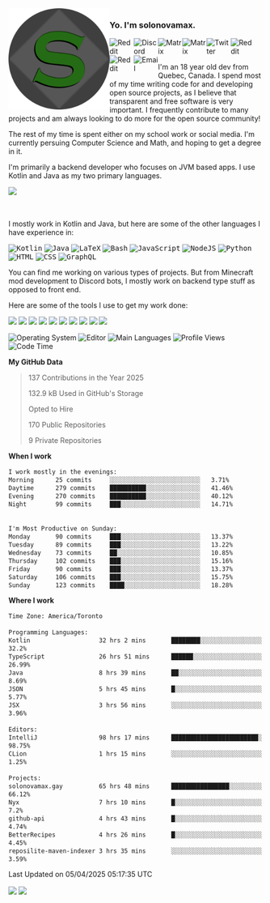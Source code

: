 <img align="left" alt="Avatar" width="200px" src="https://raw.githubusercontent.com/solonovamax/solonovamax/main/solonovamax-circle.png" />

### Yo. I'm solonovamax.

<a href="https://gitlab.com/solonovamax">
    <img align="left" alt="Reddit" width="48px" src="https://img.icons8.com/color/2x/gitlab.png">
</a>

<a href="https://discord.solonovamax.gay">
    <img align="left" alt="Discord" width="48px" src="https://img.icons8.com/color/2x/discord-logo.png">
</a>

<a href="https://matrix.to/#/@solonovamax:matrix.org?#gh-light-mode-only">
    <img align="left" alt="Matrix" width="48px" src="https://img.icons8.com/000000/material/2x/matrix-logo.png">
</a>
<a href="https://matrix.to/#/@solonovamax:matrix.org?#gh-dark-mode-only">
    <img align="left" alt="Matrix" width="48px" src="https://img.icons8.com/FFFFFF/material/2x/matrix-logo.png">
</a>

<a href="https://twitter.com/solonovamax">
    <img align="left" alt="Twitter" width="48px" src="https://img.icons8.com/color/2x/twitter.png">
</a>

<!-- <a href="https://twitch.tv/solonovamax">
    <img align="left" alt="Twitch" width="48px" src="https://img.icons8.com/color/2x/twitch.png">
</a> -->

<a href="https://reddit.com/u/solonovamax">
    <img align="left" alt="Reddit" width="48px" src="https://img.icons8.com/color/2x/reddit.png">
</a>

<a href="https://www.youtube.com/channel/UCTxCeyGu41WfEBT8mXpjHMA">
    <img align="left" alt="Reddit" width="48px" src="https://img.icons8.com/color/2x/youtube.png">
</a>

<a href="mailto:solonovamax@12oclockpoint.com">
    <img align="left" alt="Email" width="48px" src="https://img.icons8.com/fluency/2x/mail.png">
</a>

<!-- <a href="https://open.spotify.com/user/solonovamax">
    <img align="left" alt="Spotify" width="48px" src="https://img.icons8.com/color/2x/spotify.png">
</a> -->

<br/>
<br/>

I'm an 18 year old dev from Quebec, Canada.
I spend most of my time writing code for and developing open source projects, as I believe that transparent and free software is very important.
I frequently contribute to many projects and am always looking to do more for the open source community!

The rest of my time is spent either on my school work or social media. I'm currently persuing Computer Science and Math, and hoping to get a degree in it.

I'm primarily a backend developer who focuses on JVM based apps. I use Kotlin and Java as my two primary languages.


<a href="https://github.com/ryo-ma/github-profile-trophy"><img src="https://github-profile-trophy.vercel.app/?username=solonovamax&margin-w=15&row=1"/></a> 

<br/>

I mostly work in Kotlin and Java, but here are some of the other languages I have experience in:

<kbd><img height="32" alt="Kotlin" src="https://img.icons8.com/color/1x/kotlin.png"></kbd>
<kbd><img height="32" alt="Java" src="https://img.icons8.com/color/1x/java-coffee-cup-logo.png"></kbd>
<kbd><img height="32" alt="LaTeX" src="https://img.icons8.com/color/1x/latex.png"></kbd>
<kbd><img height="32" alt="Bash" src="https://img.icons8.com/color/1x/console.png"></kbd>
<kbd><img height="32" alt="JavaScript" src="https://img.icons8.com/color/1x/javascript.png"></kbd>
<kbd><img height="32" alt="NodeJS" src="https://img.icons8.com/color/1x/nodejs.png"></kbd>
<kbd><img height="32" alt="Python" src="https://img.icons8.com/color/1x/python.png"></kbd>
<kbd><img height="32" alt="HTML" src="https://img.icons8.com/color/1x/html-5.png"></kbd>
<kbd><img height="32" alt="CSS" src="https://img.icons8.com/color/1x/css3.png"></kbd>
<kbd><img height="32" alt="GraphQL" src="https://img.icons8.com/color/1x/graphql.png"></kbd>

You can find me working on various types of projects.
But from Minecraft mod development to Discord bots, I mostly work on backend type stuff as opposed to front end.

Here are some of the tools I use to get my work done:

<kbd><img height="32" src="https://img.icons8.com/color/2x/intellij-idea.png"></kbd>
<kbd><img height="32" src="https://img.icons8.com/color/2x/linux.png"></kbd>
<kbd><img height="32" src="https://img.icons8.com/fluent/2x/console.png"></kbd>
<kbd><img height="32" src="https://img.icons8.com/color/2x/open-source.png"></kbd>
<kbd><img height="32" src="https://img.icons8.com/color/2x/git.png"></kbd>
<kbd><img height="32" src="https://img.icons8.com/color/2x/docker.png"></kbd>
<kbd><img height="32" src="https://img.icons8.com/color/2x/mongodb.png"></kbd>
<kbd><img height="32" src="https://img.icons8.com/color/2x/nginx.png"></kbd>
<a href="?#gh-light-mode-only"><kbd><img height="32" src="https://img.icons8.com/metro/2x/mysql.png"></kbd></a>
<a href="?#gh-dark-mode-only"><kbd><img height="32" src="https://img.icons8.com/FFFFFF/metro/2x/mysql.png"></kbd></a>

![Operating System](https://img.shields.io/badge/OS-Arch%20Linux-informational?style=for-the-badge&logo=Arch%20Linux&logoColor=white&color=007ec6)
![Editor](https://img.shields.io/badge/Editor-IntelliJ%20Idea-informational?style=for-the-badge&logo=IntelliJ%20Idea&logoColor=white&color=007ec6)
![Main Languages](https://img.shields.io/badge/Main%20Languages-Java%20%26%20Kotlin-informational?style=for-the-badge&logo=Java&logoColor=white&color=007ec6)
![Profile Views](https://komarev.com/ghpvc/?username=solonovamax&color=blue&style=for-the-badge)
![Code Time](https://img.shields.io/endpoint?url=https://wakapi.solonovamax.gay/api/compat/shields/v1/solonovamax/interval:all_time&label=Code%20Time&style=for-the-badge&color=blue)

<!--START_SECTION:waka-->
**My GitHub Data**

> 137 Contributions in the Year 2025
> 
> 132.9 kB Used in GitHub's Storage
> 
> Opted to Hire
> 
> 170 Public Repositories
> 
> 9 Private Repositories
> 
**When I work** 

```text
I work mostly in the evenings: 
Morning      25 commits     ░░░░░░░░░░░░░░░░░░░░░░░░░   3.71% 
Daytime      279 commits    ██████████░░░░░░░░░░░░░░░   41.46% 
Evening      270 commits    ██████████░░░░░░░░░░░░░░░   40.12% 
Night        99 commits     ███░░░░░░░░░░░░░░░░░░░░░░   14.71%


I'm Most Productive on Sunday: 
Monday       90 commits     ███░░░░░░░░░░░░░░░░░░░░░░   13.37% 
Tuesday      89 commits     ███░░░░░░░░░░░░░░░░░░░░░░   13.22% 
Wednesday    73 commits     ██░░░░░░░░░░░░░░░░░░░░░░░   10.85% 
Thursday     102 commits    ███░░░░░░░░░░░░░░░░░░░░░░   15.16% 
Friday       90 commits     ███░░░░░░░░░░░░░░░░░░░░░░   13.37% 
Saturday     106 commits    ███░░░░░░░░░░░░░░░░░░░░░░   15.75% 
Sunday       123 commits    ████░░░░░░░░░░░░░░░░░░░░░   18.28%

```


**Where I work** 

```text
Time Zone: America/Toronto

Programming Languages: 
Kotlin                   32 hrs 2 mins       ████████░░░░░░░░░░░░░░░░░   32.2% 
TypeScript               26 hrs 51 mins      ██████░░░░░░░░░░░░░░░░░░░   26.99% 
Java                     8 hrs 39 mins       ██░░░░░░░░░░░░░░░░░░░░░░░   8.69% 
JSON                     5 hrs 45 mins       █░░░░░░░░░░░░░░░░░░░░░░░░   5.77% 
JSX                      3 hrs 56 mins       ░░░░░░░░░░░░░░░░░░░░░░░░░   3.96%

Editors: 
IntelliJ                 98 hrs 17 mins      ████████████████████████░   98.75% 
CLion                    1 hrs 15 mins       ░░░░░░░░░░░░░░░░░░░░░░░░░   1.25%

Projects: 
solonovamax.gay          65 hrs 48 mins      ████████████████░░░░░░░░░   66.12% 
Nyx                      7 hrs 10 mins       █░░░░░░░░░░░░░░░░░░░░░░░░   7.2% 
github-api               4 hrs 43 mins       █░░░░░░░░░░░░░░░░░░░░░░░░   4.74% 
BetterRecipes            4 hrs 26 mins       █░░░░░░░░░░░░░░░░░░░░░░░░   4.45% 
reposilite-maven-indexer 3 hrs 35 mins       ░░░░░░░░░░░░░░░░░░░░░░░░░   3.59%

```


 Last Updated on 05/04/2025 05:17:35 UTC
<!--END_SECTION:waka-->

<div style="white-space:nowrap;width:100%;position: relative;display: inline-block">
<img align="center" src="https://github-readme-stats.vercel.app/api?username=solonovamax&custom_title=solonovamax%27s%20Github%20Stats&langs_count=5&include_all_commits=true&count_private=true&show_icons=true&theme=github_dark"/>
<img align="center" src="https://github-readme-stats.vercel.app/api/wakatime?api_domain=wakapi.dev&username=solonovamax&range=last_30_days&custom_title=solonovamax%27s+Primary+Languages+%28Last+Month%29&langs_count=10&show_icons=true&theme=github_dark"/>
</div>
